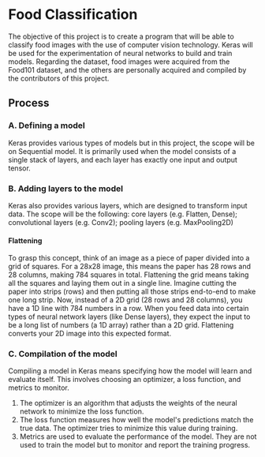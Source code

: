 # Food Classification
The objective of this project is to create a program that will be able to classify food images with the use of computer vision technology.
Keras will be used for the experimentation of neural networks to build and train models. 
Regarding the dataset, food images were acquired from the Food101 dataset, and the others are personally acquired and compiled by the contributors of this project.  

## Process
### A. Defining a model
Keras provides various types of models but in this project, the scope will be on Sequential model.
It is primarily used when the model consists of a single stack of layers, and each layer has exactly one input and output tensor.

### B. Adding layers to the model
Keras also provides various layers, which are designed to transform input data.
The scope will be the following: core layers (e.g. Flatten, Dense); convolutional layers (e.g. Conv2); pooling layers (e.g. MaxPooling2D)

#### Flattening
To grasp this concept, think of an image as a piece of paper divided into a grid of squares. For a 28x28 image, this means the paper has 28 rows and 28 columns, making 784 squares in total. Flattening the grid means taking all the squares and laying them out in a single line. Imagine cutting the paper into strips (rows) and then putting all those strips end-to-end to make one long strip. Now, instead of a 2D grid (28 rows and 28 columns), you have a 1D line with 784 numbers in a row. When you feed data into certain types of neural network layers (like Dense layers), they expect the input to be a long list of numbers (a 1D array) rather than a 2D grid. Flattening converts your 2D image into this expected format.

### C. Compilation of the model
Compiling a model in Keras means specifying how the model will learn and evaluate itself. This involves choosing an optimizer, a loss function, and metrics to monitor. 
1. The optimizer is an algorithm that adjusts the weights of the neural network to minimize the loss function. 
2. The loss function measures how well the model's predictions match the true data. The optimizer tries to minimize this value during training.
3. Metrics are used to evaluate the performance of the model. They are not used to train the model but to monitor and report the training progress.

